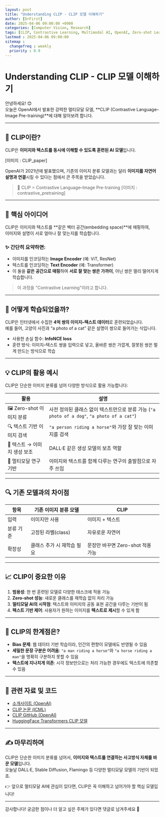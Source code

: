 ```yaml
---
layout: post
title: "Understanding CLIP - CLIP 모델 이해하기"
author: [DrFirst]
date: 2025-04-06 09:00:00 +0900
categories: [Computer Vision, Research]
tags: [CLIP, Contrastive Learning, Multimodal AI, OpenAI, Zero-shot Learning, Image-Text Matching, Vision Transformer, Deep Learning, Representation Learning,ICML, ICML2021]
lastmod : 2025-04-06 09:00:00
sitemap :
  changefreq : weekly
  priority : 0.9
---
```

# Understanding CLIP - CLIP 모델 이해하기

안녕하세요! 😊  
오늘은 OpenAI에서 발표한 강력한 멀티모달 모델, **CLIP (Contrastive Language–Image Pre-training)**에 대해 알아보려 합니다.

---

## 🎯 CLIP이란?

CLIP은 **이미지와 텍스트를 동시에 이해할 수 있도록 훈련된 AI 모델**입니다.  

[이미지 : CLIP_paper]

OpenAI가 2021년에 발표했으며, 기존의 이미지 분류 모델과는 달리 **이미지를 자연어 설명과 연결**시킬 수 있다는 점에서 큰 주목을 받았습니다.

> 📘 CLIP = Contrastive Language–Image Pre-training
[이미지 : contrastive_pretraining]
---

## 🧠 핵심 아이디어

CLIP은 이미지와 텍스트를 **같은 벡터 공간(embedding space)**에 매핑하여,  
이미지와 설명이 서로 얼마나 잘 맞는지를 학습합니다.

### ✨ 간단히 요약하면:
- 이미지를 인코딩하는 **Image Encoder** (예: ViT, ResNet)
- 텍스트를 인코딩하는 **Text Encoder** (예: Transformer)
- 이 둘을 **같은 공간으로 매핑**하여 **서로 잘 맞는 쌍은 가까이**, 아닌 쌍은 멀리 떨어지게 학습합니다.

> 이 과정을 "Contrastive Learning"이라고 합니다.

---

## 🔧 어떻게 학습되었을까?

CLIP은 인터넷에서 수집한 **4억 쌍의 이미지–텍스트 데이터**로 훈련되었습니다.  
예를 들어, 고양이 사진과 “a photo of a cat” 같은 설명이 쌍으로 들어가는 식입니다.

- 사용한 손실 함수: **InfoNCE loss**
- 훈련 방식: 이미지–텍스트 쌍을 입력으로 넣고, 올바른 쌍은 가깝게, 잘못된 쌍은 멀게 만드는 방식으로 학습

---

## 💡 CLIP의 활용 예시

CLIP은 단순한 이미지 분류를 넘어 다양한 방식으로 활용 가능합니다:

| 활용 | 설명 |
|------|------|
| 🖼️ Zero-shot 이미지 분류 | 사전 정의된 클래스 없이 텍스트만으로 분류 가능 (`"a photo of a dog"`, `"a photo of a cat"`) |
| 🔍 텍스트 기반 이미지 검색 | `"a person riding a horse"`와 가장 잘 맞는 이미지를 검색 |
| 🎨 텍스트 → 이미지 생성 보조 | DALL·E 같은 생성 모델의 보조 역할 |
| 🧪 멀티모달 연구 기반 | 이미지와 텍스트를 함께 다루는 연구의 출발점으로 자주 쓰임 |

---

## 🔍 기존 모델과의 차이점

| 항목 | 기존 이미지 분류 모델 | CLIP |
|------|----------------------|------|
| 입력 | 이미지만 사용 | 이미지 + 텍스트 |
| 분류 기준 | 고정된 라벨(class) | 자유로운 자연어 |
| 확장성 | 클래스 추가 시 재학습 필요 | 문장만 바꾸면 Zero-shot 적용 가능 |

---

## 📈 CLIP이 중요한 이유

1. **범용성**: 한 번 훈련된 모델로 다양한 태스크에 적용 가능
2. **Zero-shot 성능**: 새로운 클래스를 재학습 없이 처리 가능
3. **멀티모달 AI의 시작점**: 텍스트와 이미지의 공동 표현 공간을 다루는 기반이 됨
4. **텍스트 기반 제어**: 사용자가 원하는 이미지를 **텍스트로 제시**할 수 있게 함

---

## 🧠 CLIP의 한계점은?

- **Bias 문제**: 웹 데이터 기반 학습이라, 인간의 편향이 모델에도 반영될 수 있음
- **세밀한 문장 구분은 어려움**: `"a man riding a horse"`와 `"a horse riding a man"`을 명확히 구분하지 못할 수 있음
- **텍스트에 지나치게 의존**: 시각 정보만으로는 처리 가능한 경우에도 텍스트에 의존할 수 있음

---

## 🔗 관련 자료 및 코드

- [소개사이트 (OpenAI)](https://openai.com/research/clip)
- [CLIP 논문 (ICML)](https://proceedings.mlr.press/v139/radford21a/radford21a.pdf)
- [CLIP GitHub (OpenAI)](https://github.com/openai/CLIP)
- [HuggingFace Transformers CLIP 모델](https://huggingface.co/docs/transformers/model_doc/clip)

---

## ✍️ 마무리하며

CLIP은 단순한 이미지 분류를 넘어서, **이미지와 텍스트를 연결하는 사고방식 자체를 바꾼 모델**입니다.  
오늘날 DALL·E, Stable Diffusion, Flamingo 등 다양한 멀티모달 모델의 기반이 되었죠.

👉 앞으로 멀티모달 AI에 관심이 있다면, CLIP은 꼭 이해하고 넘어가야 할 핵심 모델입니다!

---

감사합니다!
궁금한 점이나 더 알고 싶은 주제가 있다면 댓글로 남겨주세요 💬

